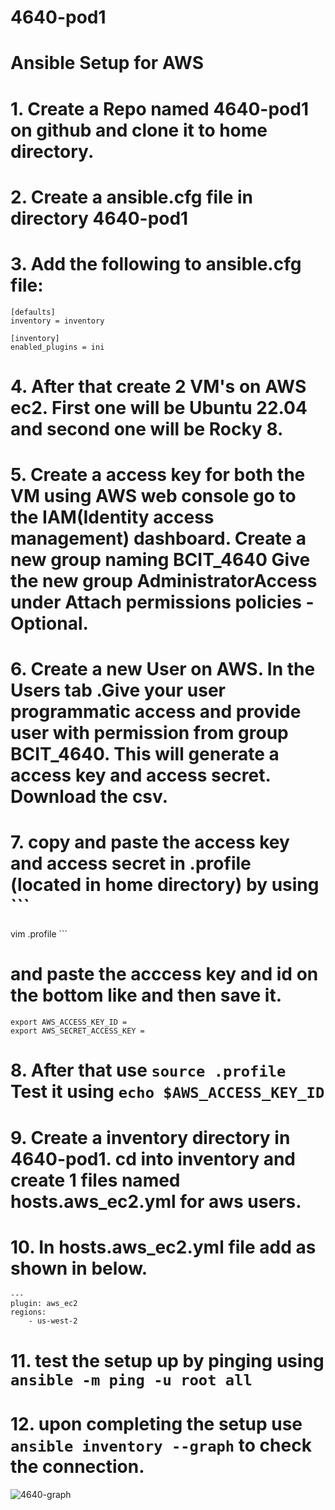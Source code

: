 # 4640-pod1
# Ansible Setup for AWS
# 1. Create a Repo named 4640-pod1 on github and clone it to home directory.
# 2. Create a ansible.cfg file in directory 4640-pod1
# 3. Add the following to ansible.cfg file:
```
[defaults]
inventory = inventory

[inventory]
enabled_plugins = ini 
```
# 4. After that create 2 VM's on AWS ec2. First one will be Ubuntu 22.04 and second one will be Rocky 8.
# 5. Create a access key for both the VM using AWS web console go to the IAM(Identity access management) dashboard. Create a new group naming BCIT_4640 Give the new group AdministratorAccess under Attach permissions policies - Optional. 
# 6. Create a new User on AWS. In the Users tab .Give your user programmatic access and provide user with permission from group BCIT_4640. This will generate a access key and access secret. Download the csv. 
# 7. copy and paste the access key and access secret in .profile (located in home directory) by using ```
vim .profile ``` 
# and paste the acccess key and id on the bottom like and then save it.  
```
export AWS_ACCESS_KEY_ID = 
export AWS_SECRET_ACCESS_KEY =
```
# 8. After that use ```source .profile ``` Test it using ```echo $AWS_ACCESS_KEY_ID ``` 
# 9. Create a inventory directory in 4640-pod1. cd into inventory and create  1 files named hosts.aws_ec2.yml for aws users. 
# 10. In hosts.aws_ec2.yml file add as shown in below. 
```
---
plugin: aws_ec2
regions:
    - us-west-2
```
# 11. test the setup up by pinging using ``` ansible -m ping -u root all ```
# 12. upon completing the setup use ``` ansible inventory --graph ``` to check the connection. 
![4640-graph](https://user-images.githubusercontent.com/78824700/198678290-173fbc13-137e-4586-9a29-6da7051d5254.JPG)
